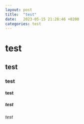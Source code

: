 ```yaml
---
layout: post
title:  "test"
date:   2023-05-15 21:28:46 +0200
categories: test
---
```

# test
## test
### test
#### test
##### test
###### test